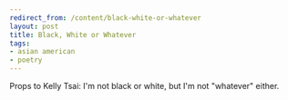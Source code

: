 ```yaml
---
redirect_from: /content/black-white-or-whatever
layout: post
title: Black, White or Whatever
tags:
- asian american
- poetry
---
```

Props to Kelly Tsai: I'm not black or white, but I'm not "whatever" either.

<object width="425" height="344"><param name="movie" value="http://www.youtube.com/v/uNU_Abkqryc&#38;hl=en&#38;fs=1"></param><param name="allowFullScreen" value="true"></param><embed src="http://www.youtube.com/v/uNU_Abkqryc&#38;hl=en&#38;fs=1" type="application/x-shockwave-flash" allowfullscreen="true" width="425" height="344"></embed></object>

